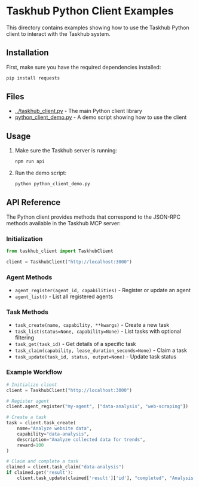 # Taskhub Python Client Examples

This directory contains examples showing how to use the Taskhub Python client to interact with the Taskhub system.

## Installation

First, make sure you have the required dependencies installed:

```bash
pip install requests
```

## Files

- [../taskhub_client.py](file:///C:/Users/lichao/OneDrive/dev/Taskhub/taskhub_client.py) - The main Python client library
- [python_client_demo.py](file:///C:/Users/lichao/OneDrive/dev/Taskhub/examples/python_client_demo.py) - A demo script showing how to use the client

## Usage

1. Make sure the Taskhub server is running:
   ```bash
   npm run api
   ```

2. Run the demo script:
   ```bash
   python python_client_demo.py
   ```

## API Reference

The Python client provides methods that correspond to the JSON-RPC methods available in the Taskhub MCP server:

### Initialization

```python
from taskhub_client import TaskhubClient

client = TaskhubClient("http://localhost:3000")
```

### Agent Methods

- `agent_register(agent_id, capabilities)` - Register or update an agent
- `agent_list()` - List all registered agents

### Task Methods

- `task_create(name, capability, **kwargs)` - Create a new task
- `task_list(status=None, capability=None)` - List tasks with optional filtering
- `task_get(task_id)` - Get details of a specific task
- `task_claim(capability, lease_duration_seconds=None)` - Claim a task
- `task_update(task_id, status, output=None)` - Update task status

### Example Workflow

```python
# Initialize client
client = TaskhubClient("http://localhost:3000")

# Register agent
client.agent_register("my-agent", ["data-analysis", "web-scraping"])

# Create a task
task = client.task_create(
    name="Analyze website data",
    capability="data-analysis",
    description="Analyze collected data for trends",
    reward=100
)

# Claim and complete a task
claimed = client.task_claim("data-analysis")
if claimed.get('result'):
    client.task_update(claimed['result']['id'], "completed", "Analysis complete")
```